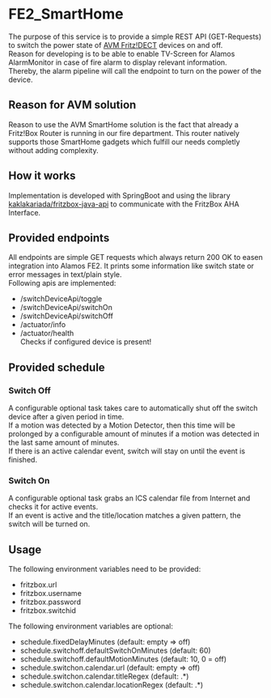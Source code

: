 # FE2_SmartHome
The purpose of this service is to provide a simple REST API (GET-Requests) to switch the power state of [AVM Fritz!DECT](https://avm.de/produkte/fritzdect/) devices on and off.  
Reason for developing is to be able to enable TV-Screen for Alamos AlarmMonitor in case of fire alarm to display relevant information.  
Thereby, the alarm pipeline will call the endpoint to turn on the power of the device.

## Reason for AVM solution
Reason to use the AVM SmartHome solution is the fact that already a Fritz!Box Router is running in our fire department. This router natively supports those SmartHome gadgets which fulfill our needs completly without adding complexity.

## How it works
Implementation is developed with SpringBoot and using the library [kaklakariada/fritzbox-java-api](https://github.com/kaklakariada/fritzbox-java-api) to communicate with the FritzBox AHA Interface.

## Provided endpoints
All endpoints are simple GET requests which always return 200 OK to easen integration into Alamos FE2. It prints some information like switch state or error messages in text/plain style.  
Following apis are implemented: 
* /switchDeviceApi/toggle  
* /switchDeviceApi/switchOn
* /switchDeviceApi/switchOff
* /actuator/info
* /actuator/health  
  Checks if configured device is present! 

## Provided schedule

### Switch Off
A configurable optional task takes care to automatically shut off the switch device after a given period in time.  
If a motion was detected by a Motion Detector, then this time will be prolonged by a configurable amount of minutes if a motion was detected in the last same amount of minutes.  
If there is an active calendar event, switch will stay on until the event is finished.

### Switch On
A configurable optional task grabs an ICS calendar file from Internet and checks it for active events.  
If an event is active and the title/location matches a given pattern, the switch will be turned on.

## Usage
The following environment variables need to be provided:
* fritzbox.url
* fritzbox.username
* fritzbox.password
* fritzbox.switchid


The following environment variables are optional:
* schedule.fixedDelayMinutes (default: empty => off)
* schedule.switchoff.defaultSwitchOnMinutes (default: 60)
* schedule.switchoff.defaultMotionMinutes (default: 10, 0 = off)
* schedule.switchon.calendar.url (default: empty => off)
* schedule.switchon.calendar.titleRegex (default: .*)
* schedule.switchon.calendar.locationRegex (default: .*)
